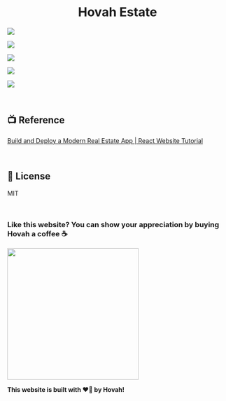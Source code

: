 
# <div align="center">Hovah Estate</div>

  

[![](https://img.shields.io/badge/NextJS-v10.0.9-black?style=flat&logo=vercel)](https://nextjs.org/)

[![](https://img.shields.io/badge/React-^17.0.2-lightblue?style=flat&logo=react)](https://reactjs.org/)

[![](https://img.shields.io/badge/TypeScript-4.5.5-darkblue?style=flat&logo=typescript)](https://chakra-ui.com/)

[![](https://img.shields.io/badge/Tailwind%20CSS-^3.0.0-blue?style=flat&logo=tailwindcss)](https://tailwindcss.com/)

[![](https://img.shields.io/badge/Chakra%20UI-^1.8.1-lightgreen?style=flat&logo=chakraui)](https://chakra-ui.com/)

 

  

<br/>

  
 
  

## 📺 Reference

 [Build and Deploy a Modern Real Estate App | React Website Tutorial](https://www.youtube.com/watch?v=y47gYvXchXM&t=2369s)

  
  

<br/>

  

## 📝 License

MIT

  

<br/>

  

### Like this website? You can show your appreciation by buying Hovah a coffee ☕

<a  target="_blank"  rel="noopener noreferrer"  href="https://www.buymeacoffee.com/hovahyii">

<img  src="https://github.com/appcraftstudio/buymeacoffee/raw/master/Images/snapshot-bmc-button.png"  width="300"  style="max-width:100%;">

</a>

  

<br/>

  

**This website is built with ❤️‍🔥 by Hovah!**